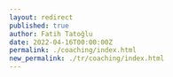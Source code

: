 ```yaml
---
layout: redirect
published: true
author: Fatih Tatoğlu
date: 2022-04-16T00:00:00Z
permalink: ./coaching/index.html
new_permalink: ./tr/coaching/index.html
---
```

